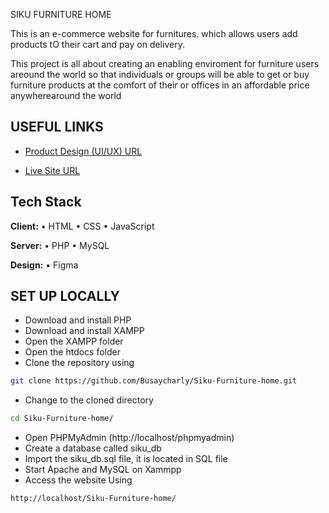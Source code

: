 SIKU FURNITURE HOME

This is an e-commerce website for furnitures. which allows users add products tO their cart and pay on delivery.

This project is all about creating an enabling enviroment for furniture users areound the world so that individuals or groups will be able to get or buy furniture products at the comfort of their or offices in an affordable price anywherearound the world

## USEFUL LINKS
 - [Product Design (UI/UX) URL](https://www.figma.com/file/194MavmhAB8SlFxnBdawwL/Siku-Furniture-Home?type=design&node-id=1%3A2&t=39O0mPSs6FcAKoHs-1)

 - [Live Site URL](https://siku-fh.000webhostapp.com)

## Tech Stack

**Client:** • HTML • CSS • JavaScript

**Server:** • PHP • MySQL

**Design:** • Figma

## SET UP LOCALLY
- Download and install PHP
- Download and install XAMPP
- Open the XAMPP folder
- Open the htdocs folder
- Clone the repository using

```bash
git clone https://github.com/Busaycharly/Siku-Furniture-home.git
```
- Change to the cloned directory
```bash
cd Siku-Furniture-home/
```
- Open PHPMyAdmin (http://localhost/phpmyadmin)
- Create a database called siku_db
- Import the siku_db.sql file, it is located in SQL file
- Start Apache and MySQL on Xammpp
- Access the website Using
```bash
http://localhost/Siku-Furniture-home/
```
